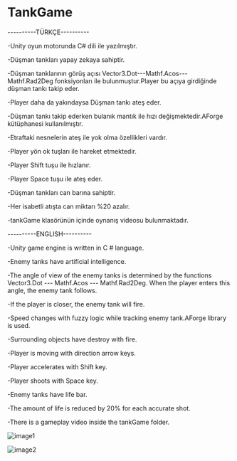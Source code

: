 # TankGame

----------TÜRKÇE----------

-Unity oyun motorunda C# dili ile yazılmıştır.

-Düşman tankları yapay zekaya sahiptir.

-Düşman tanklarının görüş açısı Vector3.Dot---Mathf.Acos---Mathf.Rad2Deg fonksiyonları ile bulunmuştur.Player bu açıya girdiğinde düşman tankı takip eder.

-Player daha da yakındaysa Düşman tankı ateş eder.

-Düşman tankı takip ederken bulanık mantık ile hızı değişmektedir.AForge kütüphanesi kullanılmıştır.

-Etraftaki nesnelerin ateş ile yok olma özellikleri vardır.

-Player yön ok tuşları ile hareket etmektedir.

-Player Shift tuşu ile hızlanır.

-Player Space tuşu ile ateş eder.

-Düşman tankları can barına sahiptir.

-Her isabetli atışta can miktarı %20 azalır.

-tankGame klasörünün içinde oynanış videosu bulunmaktadır.

----------ENGLISH----------

-Unity game engine is written in C # language.

-Enemy tanks have artificial intelligence.

-The angle of view of the enemy tanks is determined by the functions Vector3.Dot --- Mathf.Acos --- Mathf.Rad2Deg. When the player enters this angle, the enemy tank follows.

-If the player is closer, the enemy tank will fire.

-Speed changes with fuzzy logic while tracking enemy tank.AForge library is used.

-Surrounding objects have destroy with fire.

-Player is moving with direction arrow keys.

-Player accelerates with Shift key.

-Player shoots with Space key.

-Enemy tanks have life bar.

-The amount of life is reduced by 20% for each accurate shot.

-There is a gameplay video inside the tankGame folder.

![image1](https://user-images.githubusercontent.com/51531588/59282470-a9d4cf00-8c71-11e9-95c9-bb81703de987.png)

![image2](https://user-images.githubusercontent.com/51531588/59282496-b1947380-8c71-11e9-8d96-12826b5ac60a.png)
